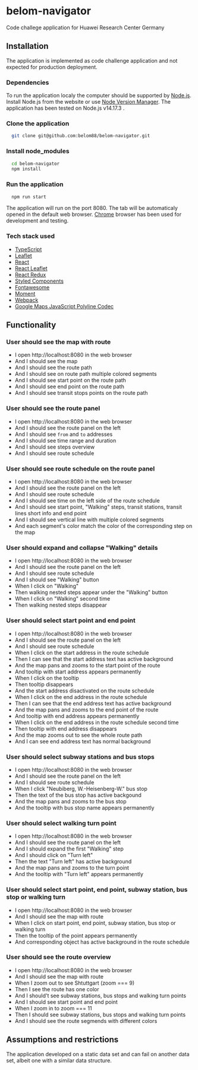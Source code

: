# belom-navigator

Code challege application for Huawei Research Center Germany

## Installation

The application is implemented as code challenge application and not expected for production deployment.

### Dependencies

To run the application localy the computer should be supported by [Node.js](https://nodejs.org).
Install Node.js from the website or use [Node Version Manager](https://github.com/nvm-sh/nvm).
The application has been tested on Node.js v14.17.3 .

### Clone the application

```bash
  git clone git@github.com:belom88/belom-navigator.git
```

### Install node_modules

```bash
  cd belom-navigator
  npm install
```

### Run the application

```bash
  npm run start
```

The application will run on the port 8080. The tab will be automaticaly opened in the default web browser. [Chrome](https://www.google.com/chrome/downloads) browser has been used for development and testing.

### Tech stack used

- [TypeScript](https://www.typescriptlang.org)
- [Leaflet](https://leafletjs.com)
- [React](https://reactjs.org)
- [React Leaflet](https://react-leaflet.js.org)
- [React Redux](https://react-redux.js.org)
- [Styled Components](https://styled-components.com)
- [Fontawesome](https://fontawesome.com)
- [Moment](https://momentjs.com)
- [Webpack](https://webpack.js.org)
- [Google Maps JavaScript Polyline Codec](https://github.com/googlemaps/js-polyline-codec)

## Functionality

### User should see the map with route

- I open http://localhost:8080 in the web browser
- And I should see the map
- And I should see the route path
- And I should see on route path multiple colored segments
- And I should see start point on the route path
- And I should see end point on the route path
- And I should see transit stops points on the route path

### User should see the route panel

- I open http://localhost:8080 in the web browser
- And I should see the route panel on the left
- And I should see `from` and `to` addresses
- And I should see time range and duration
- And I should see steps overview
- And I should see route schedule

### User should see route schedule on the route panel

- I open http://localhost:8080 in the web browser
- And I should see the route panel on the left
- And I should see route schedule
- And I should see time on the left side of the route schedule
- And I should see start point, "Walking" steps, transit stations, transit lines short info and end point
- And I should see vertical line with multiple colored segments
- And each segment's color match the color of the corresponding step on the map

### User should expand and collapse "Walking" details

- I open http://localhost:8080 in the web browser
- And I should see the route panel on the left
- And I should see route schedule
- And I should see "Walking" button
- When I click on "Walking"
- Then walking nested steps appear under the "Walking" button
- When I click on "Walking" second time
- Then walking nested steps disappear

### User should select start point and end point

- I open http://localhost:8080 in the web browser
- And I should see the route panel on the left
- And I should see route schedule
- When I click on the start address in the route schedule
- Then I can see that the start address text has active background
- And the map pans and zooms to the start point of the route
- And tooltip with start address appears permanently
- When I click on the tooltip
- Then tooltip disappears
- And the start address disactivated on the route schedule
- When I click on the end address in the route schedule
- Then I can see that the end address text has active background
- And the map pans and zooms to the end point of the route
- And tooltip with end address appears permanently
- When I click on the end address in the route schedule second time
- Then tooltip with end address disappears
- And the map zooms out to see the whole route path
- And I can see end address text has normal background

### User should select subway stations and bus stops

- I open http://localhost:8080 in the web browser
- And I should see the route panel on the left
- And I should see route schedule
- When I click "Neubiberg, W.-Heisenberg-W." bus stop
- Then the text of the bus stop has active backgound
- And the map pans and zooms to the bus stop
- And the tooltip with bus stop name appears permanently

### User should select walking turn point

- I open http://localhost:8080 in the web browser
- And I should see the route panel on the left
- And I should expand the first "Walking" step
- And I should click on "Turn left"
- Then the text "Turn left" has active background
- And the map pans and zooms to the turn point
- And the tooltip with "Turn left" appears permanently

### User should select start point, end point, subway station, bus stop or walking turn

- I open http://localhost:8080 in the web browser
- And I should see the map with route
- When I click on start point, end point, subway station, bus stop or walking turn
- Then the tooltip of the point appears permanently
- And corresponding object has active background in the route schedule

### User should see the route overview

- I open http://localhost:8080 in the web browser
- And I should see the map with route
- When I zoom out to see Shtuttgart (zoom === 9)
- Then I see the route has one color
- And I should't see subway stations, bus stops and walking turn points
- And I should see start point and end point
- When I zoom in to zoom === 11
- Then I should see subway stations, bus stops and walking turn points
- And I should see the route segmends with different colors

## Assumptions and restrictions

The application developed on a static data set and can fail on another data set, albeit one with a similar data structure.
